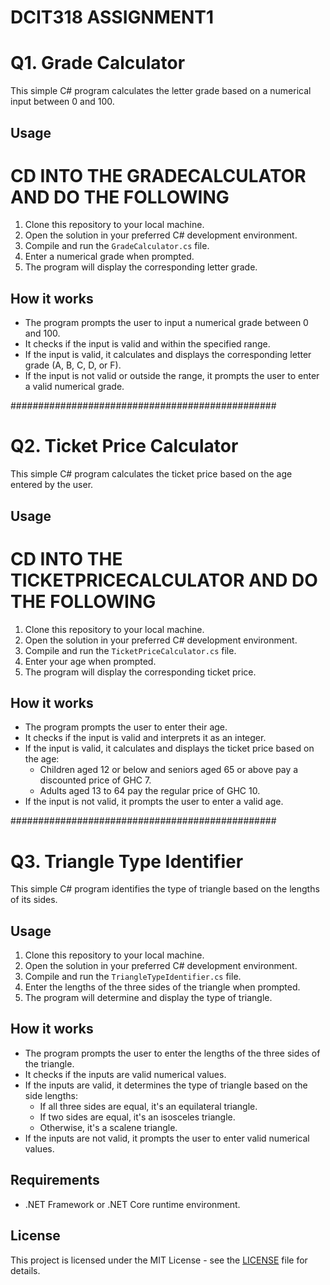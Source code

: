 ﻿# DCIT318 ASSIGNMENT1

# Q1. Grade Calculator

This simple C# program calculates the letter grade based on a numerical input between 0 and 100.

## Usage

# CD INTO THE GRADECALCULATOR AND DO THE FOLLOWING
1. Clone this repository to your local machine.
2. Open the solution in your preferred C# development environment.
3. Compile and run the `GradeCalculator.cs` file.
4. Enter a numerical grade when prompted.
5. The program will display the corresponding letter grade.

## How it works

- The program prompts the user to input a numerical grade between 0 and 100.
- It checks if the input is valid and within the specified range.
- If the input is valid, it calculates and displays the corresponding letter grade (A, B, C, D, or F).
- If the input is not valid or outside the range, it prompts the user to enter a valid numerical grade.


################################################
# Q2. Ticket Price Calculator

This simple C# program calculates the ticket price based on the age entered by the user.

## Usage

# CD INTO THE TICKETPRICECALCULATOR AND DO THE FOLLOWING
1. Clone this repository to your local machine.
2. Open the solution in your preferred C# development environment.
3. Compile and run the `TicketPriceCalculator.cs` file.
4. Enter your age when prompted.
5. The program will display the corresponding ticket price.

## How it works

- The program prompts the user to enter their age.
- It checks if the input is valid and interprets it as an integer.
- If the input is valid, it calculates and displays the ticket price based on the age:
  - Children aged 12 or below and seniors aged 65 or above pay a discounted price of GHC 7.
  - Adults aged 13 to 64 pay the regular price of GHC 10.
- If the input is not valid, it prompts the user to enter a valid age.

################################################
# Q3. Triangle Type Identifier

This simple C# program identifies the type of triangle based on the lengths of its sides.

## Usage

1. Clone this repository to your local machine.
2. Open the solution in your preferred C# development environment.
3. Compile and run the `TriangleTypeIdentifier.cs` file.
4. Enter the lengths of the three sides of the triangle when prompted.
5. The program will determine and display the type of triangle.

## How it works

- The program prompts the user to enter the lengths of the three sides of the triangle.
- It checks if the inputs are valid numerical values.
- If the inputs are valid, it determines the type of triangle based on the side lengths:
  - If all three sides are equal, it's an equilateral triangle.
  - If two sides are equal, it's an isosceles triangle.
  - Otherwise, it's a scalene triangle.
- If the inputs are not valid, it prompts the user to enter valid numerical values.


## Requirements

- .NET Framework or .NET Core runtime environment.

## License

This project is licensed under the MIT License - see the [LICENSE](LICENSE) file for details.
